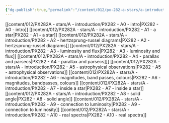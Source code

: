 ```yaml
---
{"dg-publish":true,"permalink":"/content/012/px-282-a-stars/a-introduction/a-introduction/","noteIcon":"1","created":"2024-11-25T10:50:32.000+00:00","updated":"2024-12-23T10:14:41.882+00:00"}
---
```


[[content/012/PX282A - stars/A - introduction/PX282 - A0 - intro\|PX282 - A0 - intro]]
[[content/012/PX282A - stars/A - introduction/PX282 - A1 - a star\|PX282 - A1 - a star]]
[[content/012/PX282A - stars/A - introduction/PX282 - A2 - hertzsprung-russel diagrams\|PX282 - A2 - hertzsprung-russel diagrams]]
[[content/012/PX282A - stars/A - introduction/PX282 - A3 - luminosity and flux\|PX282 - A3 - luminosity and flux]]
[[content/012/PX282A - stars/A - introduction/PX282 - A4 - parallax and parsecs\|PX282 - A4 - parallax and parsecs]]]
[[content/012/PX282A - stars/A - introduction/PX282 - A5 - astrophysical observations\|PX282 - A5 - astrophysical observations]]
[[content/012/PX282A - stars/A - introduction/PX282 - A6 - magnitudes, band passes, colours\|PX282 - A6 - magnitudes, bandpasses, colours]]
[[content/012/PX282A - stars/A - introduction/PX282 - A7 - inside a star\|PX282 - A7 - inside a star]]
[[content/012/PX282A - stars/A - introduction/PX282 - A8 - solid angle\|PX282 - A8 - solid angle]]
[[content/012/PX282A - stars/A - introduction/PX282 - A9 - connection to luminosity\|PX282 - A9 - connection to luminosity]]
[[content/012/PX282A - stars/A - introduction/PX282 - A10 - real spectra\|PX282 - A10 - real spectra]]
